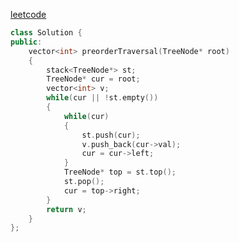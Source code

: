 [leetcode](https://leetcode-cn.com/problems/binary-tree-preorder-traversal/submissions/)

```C++
class Solution {
public:
    vector<int> preorderTraversal(TreeNode* root) 
    {
        stack<TreeNode*> st;
        TreeNode* cur = root;
        vector<int> v;
        while(cur || !st.empty())
        {
            while(cur)
            {
                st.push(cur);
                v.push_back(cur->val);
                cur = cur->left;
            }
            TreeNode* top = st.top();
            st.pop();
            cur = top->right;
        }
        return v;
    }
};
```

